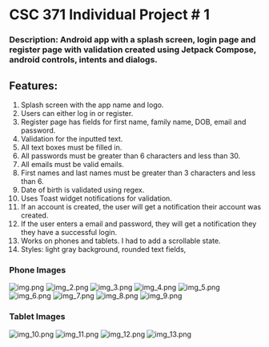 # CSC 371 Individual Project # 1

### Description: Android app with a splash screen, login page and register page with validation created using Jetpack Compose, android controls, intents and dialogs. 

## Features:
1. Splash screen with the app name and logo.
2. Users can either log in or register.
3. Register page has fields for first name, family name, DOB, email and password.
4. Validation for the inputted text.
5. All text boxes must be filled in.
6. All passwords must be greater than 6 characters and less than 30.
7. All emails must be valid emails.
8. First names and last names must be greater than 3 characters and less than 6.
9. Date of birth is validated using regex. 
10. Uses Toast widget notifications for validation.
11. If an account is created, the user will get a notification their account was created.
12. If the user enters a email and password, they will get a notification they they have a successful login. 
13. Works on phones and tablets. I had to add a scrollable state.
14. Styles: light gray background, rounded text fields,


### Phone Images
![img.png](img.png)
![img_2.png](img_2.png)
![img_3.png](img_3.png)
![img_4.png](img_4.png)
![img_5.png](img_5.png)
![img_6.png](img_6.png)
![img_7.png](img_7.png)
![img_8.png](img_8.png)
![img_9.png](img_9.png)

### Tablet Images

![img_10.png](img_10.png)
![img_11.png](img_11.png)
![img_12.png](img_12.png)
![img_13.png](img_13.png)
